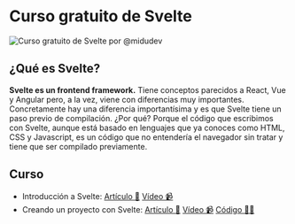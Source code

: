 # Curso gratuito de Svelte

![Curso gratuito de Svelte por @midudev](https://midu.dev/images/svelte-logo.png)

## ¿Qué es Svelte? 

**Svelte es un frontend framework.** Tiene conceptos parecidos a React, Vue y Angular pero, a la vez, viene con diferencias muy importantes. Concretamente hay una diferencia importantísima y es que Svelte tiene un paso previo de compilación. ¿Por qué? Porque el código que escribimos con Svelte, aunque está basado en lenguajes que ya conoces como HTML, CSS y Javascript, es un código que no entendería el navegador sin tratar y tiene que ser compilado previamente.

## Curso

- Introducción a Svelte: [Artículo 📝](https://midu.dev/introducci%C3%B3n-a-svelte/) [Vídeo 📹](https://www.youtube.com/watch?v=Xsxm8_BI63s)
- Creando un proyecto con Svelte: [Artículo 📝](https://midu.dev/crea-un-nuevo-proyect-con-svelte-3/) [Vídeo 📹](https://www.youtube.com/watch?v=VTkDuQ9RLVU) [Código 👨‍💻]()
